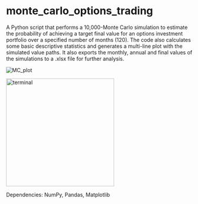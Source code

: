 # monte_carlo_options_trading

A Python script that performs a 10,000-Monte Carlo simulation to estimate the probability of achieving a target final value for an options investment portfolio over a specified number of months (120). The code also calculates some basic descriptive statistics and generates a multi-line plot with the simulated value paths. It also exports the monthly, annual and final values of the simulations to a .xlsx file for further analysis.


![MC_plot](https://github.com/vslgrf86/monte_carlo_options_trading/assets/58788051/25cb1c48-2e71-44aa-bc0f-59cc4391c39a)

<img width="292" alt="terminal" src="https://github.com/vslgrf86/python_monte_carlo_options_trading/assets/58788051/0e59c534-939f-4eee-9cdc-b551d48a5f58">

Dependencies: NumPy, Pandas, Matplotlib
